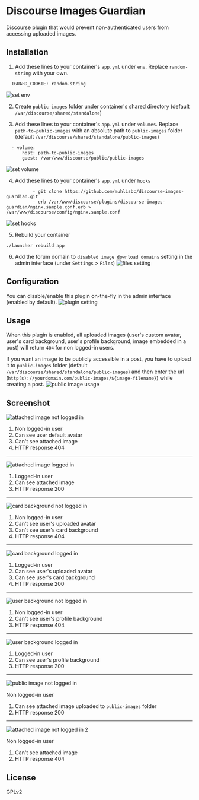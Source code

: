 # Discourse Images Guardian

Discourse plugin that would prevent non-authenticated users from accessing uploaded images.

## Installation

1. Add these lines to your container's `app.yml` under `env`. Replace `random-string` with your own.
```
  IGUARD_COOKIE: random-string
```
![set env](screenshot/set-env.png)

2. Create `public-images` folder under container's shared directory (default `/var/discourse/shared/standalone`)

3. Add these lines to your container's `app.yml` under `volumes`. Replace `path-to-public-images` with an absolute path to `public-images` folder (default `/var/discourse/shared/standalone/public-images`)
```
  - volume:
      host: path-to-public-images
      guest: /var/www/discourse/public/public-images
```
![set volume](screenshot/set-volume.png)

4. Add these lines to your container's `app.yml` under `hooks`
```
          - git clone https://github.com/muhlisbc/discourse-images-guardian.git
          - erb /var/www/discourse/plugins/discourse-images-guardian/nginx.sample.conf.erb > /var/www/discourse/config/nginx.sample.conf
```
![set hooks](screenshot/set-hooks.png)

5. Rebuild your container
```
./launcher rebuild app
```

6. Add the forum domain to `disabled image download domains` setting in the admin interface (under `Settings` > `Files`)
![files setting](screenshot/files-setting.png)

## Configuration
You can disable/enable this plugin on-the-fly in the admin interface (enabled by default).
![plugin setting](screenshot/plugin-setting.png)

## Usage
When this plugin is enabled, all uploaded images (user's custom avatar, user's card background, user's profile background, image embedded in a post) will return `404` for non logged-in users.

If you want an image to be publicly accessible in a post, you have to upload it to `public-images` folder (default `/var/discourse/shared/standalone/public-images`) and then enter the url (`http(s)://yourdomain.com/public-images/${image-filename}`) while creating a post.
![public image usage](screenshot/public-image-usage.png)

## Screenshot
![attached image not logged in](screenshot/attached-image-not-logged-in.png)

1. Non logged-in user
2. Can see user default avatar
3. Can't see attached image
4. HTTP response 404

---

![attached image logged in](screenshot/attached-image-logged-in.png)
  
1. Logged-in user
2. Can see attached image
3. HTTP response 200

---

![card background not logged in](screenshot/card-background-not-logged-in.png)

1. Non logged-in user
2. Can't see user's uploaded avatar
3. Can't see user's card background
4. HTTP response 404

---

![card background logged in](screenshot/card-background-logged-in.png)

1. Logged-in user
2. Can see user's uploaded avatar
3. Can see user's card background
4. HTTP response 200

---

![user background not logged in](screenshot/user-background-not-logged-in.png)

1. Non logged-in user
2. Can't see user's profile background
3. HTTP response 404

---

![user background logged in](screenshot/user-background-logged-in.png)

1. Logged-in user
2. Can see user's profile background
3. HTTP response 200

---

![public image not logged in](screenshot/public-image-not-logged-in.png)

Non logged-in user
1. Can see attached image uploaded to `public-images` folder
2. HTTP response 200

---

![attached image not logged in 2](screenshot/attached-image-not-logged-in-2.png)

Non logged-in user
1. Can't see attached image
2. HTTP response 404

## License
GPLv2